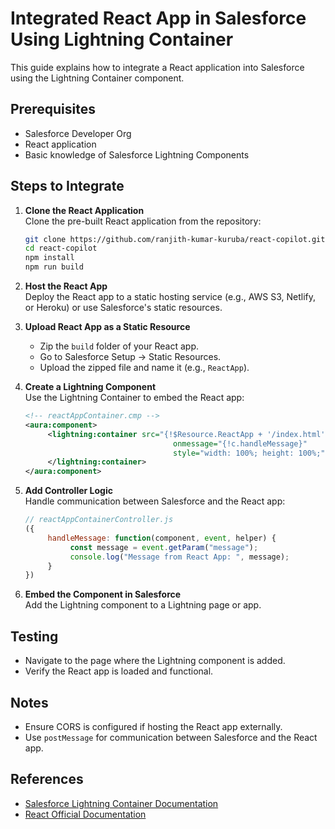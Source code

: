 # Integrated React App in Salesforce Using Lightning Container

This guide explains how to integrate a React application into Salesforce using the Lightning Container component.

## Prerequisites
- Salesforce Developer Org
- React application
- Basic knowledge of Salesforce Lightning Components

## Steps to Integrate

1. **Clone the React Application**  
    Clone the pre-built React application from the repository:
    ```bash
    git clone https://github.com/ranjith-kumar-kuruba/react-copilot.git
    cd react-copilot
    npm install
    npm run build
    ```

2. **Host the React App**  
    Deploy the React app to a static hosting service (e.g., AWS S3, Netlify, or Heroku) or use Salesforce's static resources.

3. **Upload React App as a Static Resource**  
    - Zip the `build` folder of your React app.
    - Go to Salesforce Setup → Static Resources.
    - Upload the zipped file and name it (e.g., `ReactApp`).

4. **Create a Lightning Component**  
    Use the Lightning Container to embed the React app:
    ```xml
    <!-- reactAppContainer.cmp -->
    <aura:component>
         <lightning:container src="{!$Resource.ReactApp + '/index.html'}" 
                                     onmessage="{!c.handleMessage}" 
                                     style="width: 100%; height: 100%;">
         </lightning:container>
    </aura:component>
    ```

5. **Add Controller Logic**  
    Handle communication between Salesforce and the React app:
    ```javascript
    // reactAppContainerController.js
    ({
         handleMessage: function(component, event, helper) {
              const message = event.getParam("message");
              console.log("Message from React App: ", message);
         }
    })
    ```

6. **Embed the Component in Salesforce**  
    Add the Lightning component to a Lightning page or app.

## Testing
- Navigate to the page where the Lightning component is added.
- Verify the React app is loaded and functional.

## Notes
- Ensure CORS is configured if hosting the React app externally.
- Use `postMessage` for communication between Salesforce and the React app.

## References
- [Salesforce Lightning Container Documentation](https://developer.salesforce.com/docs/component-library/bundle/lightning:container/documentation)
- [React Official Documentation](https://reactjs.org/docs/getting-started.html)